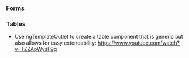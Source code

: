 ### Forms



### Tables

- Use ngTemplateOutlet to create a table component that is generic but also allows for easy extendability: https://www.youtube.com/watch?v=TZZApWysF9g
